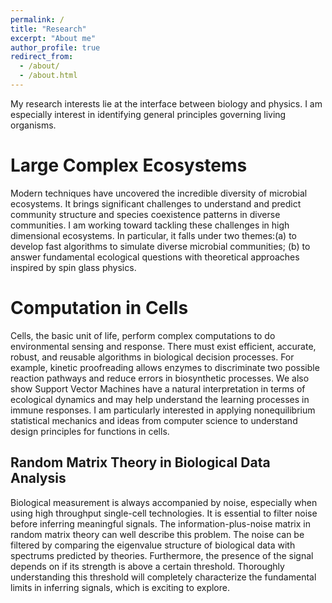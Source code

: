```yaml
---
permalink: /
title: "Research"
excerpt: "About me"
author_profile: true
redirect_from: 
  - /about/
  - /about.html
---
```


My research interests lie at the interface between biology and physics. I am especially interest in identifying general principles governing living organisms.

Large Complex Ecosystems
======
Modern techniques have uncovered the incredible diversity of microbial ecosystems. It brings significant challenges to understand and predict community structure and species coexistence patterns in diverse communities. I am working toward tackling these challenges in high dimensional ecosystems. In particular, it falls under two themes:(a) to develop fast algorithms to simulate diverse microbial communities; (b) to answer fundamental ecological questions with theoretical approaches inspired by spin glass physics.

Computation in Cells
======
Cells, the basic unit of life, perform complex computations to do environmental sensing and response. There must exist efficient, accurate, robust, and reusable algorithms in biological decision processes. For example, kinetic proofreading allows enzymes to discriminate two possible reaction pathways and reduce errors in biosynthetic processes. We also show Support Vector Machines have a natural interpretation in terms of ecological dynamics and may help understand the learning processes in immune responses. I am particularly interested in applying nonequilibrium statistical mechanics and ideas from computer science to understand design principles for functions in cells.


Random Matrix Theory in Biological Data Analysis
------
Biological measurement is always accompanied by noise, especially when using high throughput single-cell technologies. It is essential to filter noise before inferring meaningful signals. The information-plus-noise matrix in random matrix theory can well describe this problem. The noise can be filtered by comparing the eigenvalue structure of biological data with spectrums predicted by theories.  Furthermore, the presence of the signal depends on if its strength is above a certain threshold. Thoroughly understanding this threshold will completely characterize the fundamental limits in inferring signals, which is exciting to explore.
